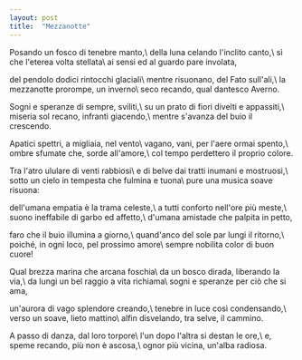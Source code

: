 ```yaml
---
layout: post
title:  "Mezzanotte"
---
```


Posando un fosco di tenebre manto,\\
della luna celando l'inclito canto,\\
sì che l'eterea volta stellata\\
ai sensi ed al guardo pare involata,

del pendolo dodici rintocchi glaciali\\
mentre risuonano, del Fato sull'ali,\\
la mezzanotte prorompe, un inverno\\
seco recando, qual dantesco Averno.

Sogni e speranze di sempre, sviliti,\\
su un prato di fiori divelti e appassiti,\\
miseria sol recano, infranti giacendo,\\
mentre s'avanza del buio il crescendo.

Apatici spettri, a migliaia, nel vento\\
vagano, vani, per l'aere ormai spento,\\
ombre sfumate che, sorde all'amore,\\
col tempo perdettero il proprio colore.

Tra l'atro ululare di venti rabbiosi\\
e di belve dai tratti inumani e mostruosi,\\
sotto un cielo in tempesta che fulmina e tuona\\
pure una musica soave risuona:

dell'umana empatia è la trama celeste,\\
a tutti conforto nell'ore più meste,\\
suono ineffabile di garbo ed affetto,\\
d'umana amistade che palpita in petto,

faro che il buio illumina a giorno,\\
quand'anco del sole par lungi il ritorno,\\
poiché, in ogni loco, pel prossimo amore\\
sempre nobilita color di buon cuore!

Qual brezza marina che arcana foschia\\
da un bosco dirada, liberando la via,\\
da lungi un bel raggio a vita richiama\\
sogni e speranze per ciò che si ama,

un'aurora di vago splendore creando,\\
tenebre in luce così condensando,\\
verso un soave, lieto mattino\\
alfin disvelando, tra selve, il cammino.

A passo di danza, dal loro torpore\\
l'un dopo l'altra si destan le ore,\\
e, speme recando, più non è ascosa,\\
ognor più vicina, un'alba radiosa.
